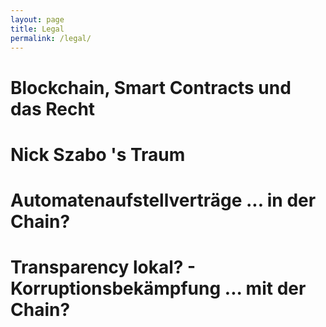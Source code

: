 ```yaml
---
layout: page
title: Legal
permalink: /legal/
---
```



#  Blockchain, Smart Contracts  und das  Recht

#  Nick Szabo 's  Traum

#  Automatenaufstellverträge  ...  in  der Chain?

#  Transparency  lokal?  - Korruptionsbekämpfung  ... mit der Chain?



